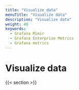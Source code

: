 ```yaml
---
title: "Visualize data"
menuTitle: "Visualize data"
description: "Visualize data"
weight: 40
keywords:
  - Grafana Mimir
  - Grafana Enterprise Metrics
  - Grafana metrics
---
```


# Visualize data

{{< section >}}
